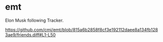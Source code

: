 # emt
Elon Musk following Tracker.

https://github.com/cmj/emt/blob/815a6b2858f8cf3e192112daee8a134fb1283ae9/friends.diff#L1-L50
